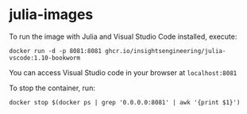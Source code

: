 # julia-images

To run the image with Julia and Visual Studio Code installed, execute:

```shell
docker run -d -p 8081:8081 ghcr.io/insightsengineering/julia-vscode:1.10-bookworm
```

You can access Visual Studio code in your browser at `localhost:8081`

To stop the container, run:

```shell
docker stop $(docker ps | grep '0.0.0.0:8081' | awk '{print $1}')
```
